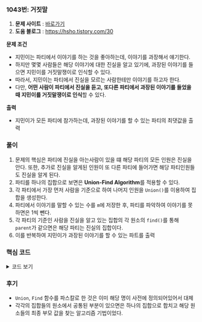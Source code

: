 ### 1043번: 거짓말

1. **문제 사이트** : [바로가기](https://www.acmicpc.net/problem/1043)
2. **도움 블로그** : https://hsho.tistory.com/30

**문제 조건**
- 지민이는 파티에서 이야기를 하는 것을 좋아하는데, 이야기를 과장해서 얘기한다.
- 하지만 몇몇 사람들은 해당 이야기에 대한 진실을 알고 있기에, 과장된 이야기를 들으면 지민이를 거짓말쟁이로 인식할 수 있다.
- 따라서, 지민이는 파티에서 진실을 모르는 사람한테만 이야기를 하고자 한다.
- 다만, **어떤 사람이 파티에서 진실을 듣고, 또다른 파티에서 과장된 이야기를 들었을 때 지민이를 거짓말쟁이로 인식**할 수 있다.

**출력**  
- 지민이가 모든 파티에 참가하는데, 과장된 이야기를 할 수 있는 파티의 최댓값을 출력

### 풀이
1. 문제의 핵심은 파티에 진실을 아는사람이 있을 떄 해당 파티의 모든 인원은 진실을 안다. 또한, 추가로 진실을 알게된 인원이 또 다른 파티에 들어가면 해당 파티인원들도 진실을 알게 된다.
2. 파티를 하나의 집합으로 보면은 **Union-Find Algorithm**를 적용할 수 있다.
3. 각 파티에서 가장 먼저 사람을 기준으로 하여 나머지 인원을 `Union()`를 이용하여 집합을 생성한다.
4. 파티에서 이야기를 말할 수 있는 수를 `m`에 저장한 후, 파티를 파악하여 이야기를 못하면은 1씩 뺀다.
5. 각 파티의 기준인 사람을 진실을 알고 있는 집합의 각 원소의 `find()`를 통해 `parent`가 같으면은 해당 파티는 진실의 집합이다.
6. 이를 반복하여 지민이가 과장된 이야기를 할 수 있는 파트를 출력

### 핵심 코드

<details>
<summary>코드 보기</summary>

```cpp
void solve() {
    for(int i = 0; i < m; i++) {
        for(int j = 1; j < party[i].size(); j++) {
            Union(party[i][0], party[i][j]);    
        }
    }
    
    int res = m;
    
    for(int i = 0; i < m; i++) {
        for(int j = 0; j < t; j++) {
            if(Find(party[i][0]) == Find(truth[j])) {
                res--;
                break;
            }
        }
    }
    
    cout << res << "\n";
}
```
- 첫번째의 이중 반복문을 통해 각 파티의 첫번째 인덱스인원을 기준으로 `Union()`를 통해 하나의 집합으로 선언
- `res`값에는 파티의 개수를 저장
- 두번째 이중 반복문을 통해 각 파티에서 진실을 알고 있는 집합의 원소들을 비교한다.
- 조건문을 통해 해당 파티의 기준의 `parent`와 진실을 알고 있는 집합의 원소들의 `Find()`로 `parent`를 비교하여 서로 같으면은 해당 집합은 진실 그룹
- 진실 그룹이면은 이야기를 못하므로 `res--`한다.
- 최종적으로 각 파티를 비교하여 `res`를 출력하면은 지민이가 이야기할 수 있는 최대 파티 수 이다.
</details>

### 후기
- `Union`, `Find` 함수를 파스칼로 한 것은 이미 해당 명이 사전에 정의되어있어서 대체
- 각각의 집합들의 원소에서 공통된 부분이 있으면은 하나의 집합으로 합치고 해당 원소들의 최종 부모 값을 찾는 알고리즘 기법이었다.